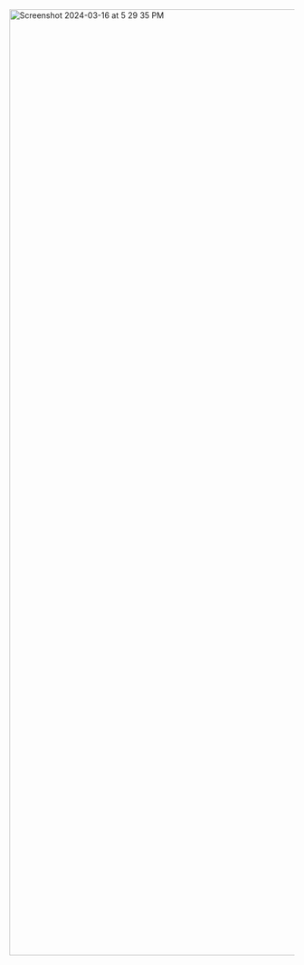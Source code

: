 
<img width="1669" alt="Screenshot 2024-03-16 at 5 29 35 PM" src="https://github.com/MinKhant21/legacyfa_task/assets/102233767/1b338702-f268-4e01-8811-8de2f1ace625">
